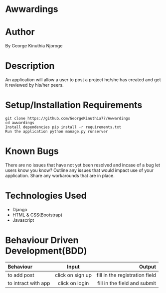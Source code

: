 # Awwardings

# Author

By George Kinuthia Njoroge

# Description

An application will allow a user to post a project he/she has created and get it reviewed by his/her peers.

# Setup/Installation Requirements

    git clone https://github.com/GeorgeKinuthia77/Awwardings
    cd awwardings
    Install dependencies pip install -r requirements.txt
    Run the application python manage.py runserver

# Known Bugs

There are no issues that have not yet been resolved and incase of a bug let users know you know? Outline any issues that would impact use of your application. Share any workarounds that are in place.
# Technologies Used

* Django
* HTML & CSS(Bootstrap)
* Javascript

# Behaviour Driven Development(BDD)

| Behaviour | Input | Output |
| :---------------- | :---------------: | ------------------: |
| to add post | click on sign up |  fill in the registration field |
| to intract with app | click on login | fill in the field  and submit |
